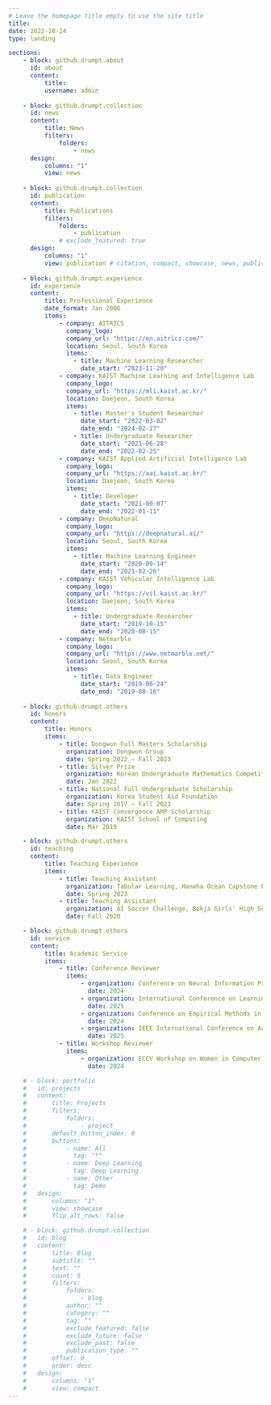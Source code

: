 ```yaml
---
# Leave the homepage title empty to use the site title
title:
date: 2022-10-24
type: landing

sections:
    - block: github.drumpt.about
      id: about
      content:
          title:
          username: admin
    
    - block: github.drumpt.collection
      id: news
      content:
          title: News
          filters:
              folders:
                  - news
      design:
          columns: "1"
          view: news
    
    - block: github.drumpt.collection
      id: publication
      content:
          title: Publications
          filters:
              folders:
                  - publication
              # exclude_featured: true
      design:
          columns: "1"
          view: publication # citation, compact, showcase, news, publication
    
    - block: github.drumpt.experience
      id: experience
      content:
          title: Professional Experience
          date_format: Jan 2006
          items:
              - company: AITRICS
                company_logo:
                company_url: "https://en.aitrics.com/"
                location: Seoul, South Korea
                items:
                  - title: Machine Learning Researcher
                    date_start: "2023-11-20"
              - company: KAIST Machine Learning and Intelligence Lab
                company_logo:
                company_url: "https://mli.kaist.ac.kr/"
                location: Daejeon, South Korea
                items:
                  - title: Master's Student Researcher
                    date_start: "2022-03-02"
                    date_end: "2024-02-27"
                  - title: Undergraduate Researcher
                    date_start: "2021-06-28"
                    date_end: "2022-02-25"
              - company: KAIST Applied Artificial Intelligence Lab
                company_logo:
                company_url: "https://aai.kaist.ac.kr/"
                location: Daejeon, South Korea
                items:
                  - title: Developer
                    date_start: "2021-09-07"
                    date_end: "2022-01-11"
              - company: DeepNatural
                company_logo:
                company_url: "https://deepnatural.ai/"
                location: Seoul, South Korea
                items:
                  - title: Machine Learning Engineer
                    date_start: "2020-09-14"
                    date_end: "2021-02-26"
              - company: KAIST Vehicular Intelligence Lab
                company_logo:
                company_url: "https://vil.kaist.ac.kr/"
                location: Daejeon, South Korea
                items:
                  - title: Undergraduate Researcher
                    date_start: "2019-10-15"
                    date_end: "2020-08-15"
              - company: Netmarble
                company_logo:
                company_url: "https://www.netmarble.net/"
                location: Seoul, South Korea
                items:
                  - title: Data Engineer
                    date_start: "2019-06-24"
                    date_end: "2019-08-16"
    
    - block: github.drumpt.others
      id: honors
      content:
          title: Honors
          items:
              - title: Dongwon Full Masters Scholarship
                organization: Dongwon Group
                date: Spring 2022 – Fall 2023
              - title: Silver Prize
                organization: Korean Undergraduate Mathematics Competition, Korean Mathematics Society
                date: Jan 2022
              - title: National Full Undergraduate Scholarship
                organization: Korea Student Aid Foundation
                date: Spring 2017 – Fall 2021
              - title: KAIST Convergence AMP Scholarship
                organization: KAIST School of Computing
                date: Mar 2019

    - block: github.drumpt.others
      id: teaching
      content:
          title: Teaching Experience
          items:
              - title: Teaching Assistant
                organization: Tabular Learning, Hanwha Ocean Capstone Project
                date: Spring 2023
              - title: Teaching Assistant
                organization: AI Soccer Challenge, Bokja Girls' High School AI Education Program
                date: Fall 2020

    - block: github.drumpt.others
      id: service
      content:
          title: Academic Service
          items:
              - title: Conference Reviewer
                items:
                    - organization: Conference on Neural Information Processing Systems (**NeurIPS**)
                      date: 2024
                    - organization: International Conference on Learning Representations (**ICLR**)
                      date: 2025
                    - organization: Conference on Empirical Methods in Natural Language Processing (**EMNLP**)
                      date: 2024
                    - organization: IEEE International Conference on Acoustics, Speech, and Signal Processing (**ICASSP**)
                      date: 2025
              - title: Workshop Reviewer
                items:
                    - organization: ECCV Workshop on Women in Computer Vision (**ECCVW-WiCV**)
                      date: 2024

    # - block: portfolio
    #   id: projects
    #   content:
    #       title: Projects
    #       filters:
    #           folders:
    #               - project
    #       default_button_index: 0
    #       buttons:
    #           - name: All
    #             tag: "*"
    #           - name: Deep Learning
    #             tag: Deep Learning
    #           - name: Other
    #             tag: Demo
    #   design:
    #       columns: "1"
    #       view: showcase
    #       flip_alt_rows: false

    # - block: github.drumpt.collection
    #   id: blog
    #   content:
    #       title: Blog
    #       subtitle: ""
    #       text: ""
    #       count: 5
    #       filters:
    #           folders:
    #               - blog
    #           author: ""
    #           category: ""
    #           tag: ""
    #           exclude_featured: false
    #           exclude_future: false
    #           exclude_past: false
    #           publication_type: ""
    #       offset: 0
    #       order: desc
    #   design:
    #       columns: "1"
    #       view: compact
---
```

